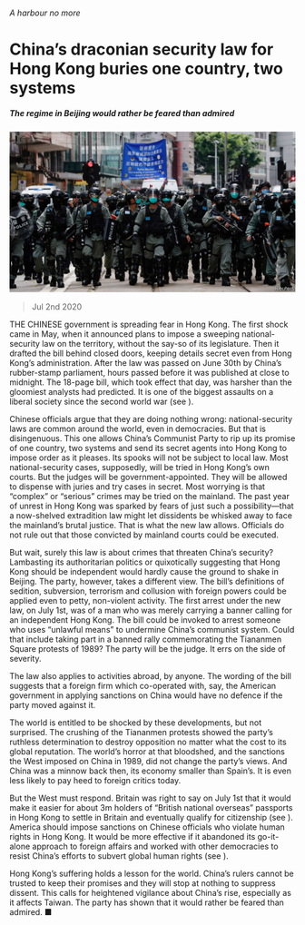 ###### A harbour no more

# China’s draconian security law for Hong Kong buries one country, two systems 

##### The regime in Beijing would rather be feared than admired 

![image](images/20200704_LDP002.jpg) 

> Jul 2nd 2020 

THE CHINESE government is spreading fear in Hong Kong. The first shock came in May, when it announced plans to impose a sweeping national-security law on the territory, without the say-so of its legislature. Then it drafted the bill behind closed doors, keeping details secret even from Hong Kong’s administration. After the law was passed on June 30th by China’s rubber-stamp parliament, hours passed before it was published at close to midnight. The 18-page bill, which took effect that day, was harsher than the gloomiest analysts had predicted. It is one of the biggest assaults on a liberal society since the second world war (see ).

Chinese officials argue that they are doing nothing wrong: national-security laws are common around the world, even in democracies. But that is disingenuous. This one allows China’s Communist Party to rip up its promise of one country, two systems and send its secret agents into Hong Kong to impose order as it pleases. Its spooks will not be subject to local law. Most national-security cases, supposedly, will be tried in Hong Kong’s own courts. But the judges will be government-appointed. They will be allowed to dispense with juries and try cases in secret. Most worrying is that “complex” or “serious” crimes may be tried on the mainland. The past year of unrest in Hong Kong was sparked by fears of just such a possibility—that a now-shelved extradition law might let dissidents be whisked away to face the mainland’s brutal justice. That is what the new law allows. Officials do not rule out that those convicted by mainland courts could be executed.


But wait, surely this law is about crimes that threaten China’s security? Lambasting its authoritarian politics or quixotically suggesting that Hong Kong should be independent would hardly cause the ground to shake in Beijing. The party, however, takes a different view. The bill’s definitions of sedition, subversion, terrorism and collusion with foreign powers could be applied even to petty, non-violent activity. The first arrest under the new law, on July 1st, was of a man who was merely carrying a banner calling for an independent Hong Kong. The bill could be invoked to arrest someone who uses “unlawful means” to undermine China’s communist system. Could that include taking part in a banned rally commemorating the Tiananmen Square protests of 1989? The party will be the judge. It errs on the side of severity.

The law also applies to activities abroad, by anyone. The wording of the bill suggests that a foreign firm which co-operated with, say, the American government in applying sanctions on China would have no defence if the party moved against it.

The world is entitled to be shocked by these developments, but not surprised. The crushing of the Tiananmen protests showed the party’s ruthless determination to destroy opposition no matter what the cost to its global reputation. The world’s horror at that bloodshed, and the sanctions the West imposed on China in 1989, did not change the party’s views. And China was a minnow back then, its economy smaller than Spain’s. It is even less likely to pay heed to foreign critics today.

But the West must respond. Britain was right to say on July 1st that it would make it easier for about 3m holders of “British national overseas” passports in Hong Kong to settle in Britain and eventually qualify for citizenship (see ). America should impose sanctions on Chinese officials who violate human rights in Hong Kong. It would be more effective if it abandoned its go-it-alone approach to foreign affairs and worked with other democracies to resist China’s efforts to subvert global human rights (see ).

Hong Kong’s suffering holds a lesson for the world. China’s rulers cannot be trusted to keep their promises and they will stop at nothing to suppress dissent. This calls for heightened vigilance about China’s rise, especially as it affects Taiwan. The party has shown that it would rather be feared than admired. ■

